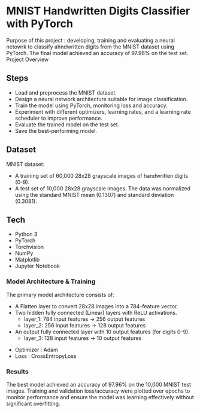 # MNIST Handwritten Digits Classifier with PyTorch

Purpose of this project : developing, training and evaluating a neural netowrk to classify ahndwritten digits from the MNIST dataset using PyTorch.
The final model achieved an accuracy of 97.96% on the test set.
Project Overview

## Steps
- Load and preprocess the MNIST dataset.
- Design a neural network architecture suitable for image classification.
- Train the model using PyTorch, monitoring loss and accuracy.
- Experiment with different optimizers, learning rates, and a learning rate scheduler to improve performance.
- Evaluate the trained model on the test set.
- Save the best-performing model.

## Dataset
MNIST dataset:
- A training set of 60,000 28x28 grayscale images of handwritten digits (0-9).
- A test set of 10,000 28x28 grayscale images.
The data was normalized using the standard MNIST mean (0.1307) and standard deviation (0.3081).


## Tech 
- Python 3
- PyTorch
- Torchvision
- NumPy
- Matplotlib
- Jupyter Notebook

### Model Architecture & Training

The primary model architecture consists of:

* A Flatten layer to convert 28x28 images into a 784-feature vector.
* Two hidden fully connected (Linear) layers with ReLU activations.
    - layer_1: 784 input features -> 256 output features
    - layer_2: 256 input features -> 128 output features
* An output fully connected layer with 10 output features (for digits 0-9).
    - layer_3: 128 input features -> 10 output features

- Optimizer : Adam
- Loss : CrossEntropyLoss

### Results

The best model achieved an accuracy of 97.96% on the 10,000 MNIST test images. Training and validation loss/accuracy were plotted over epochs to monitor performance and ensure the model was learning effectively without significant overfitting.